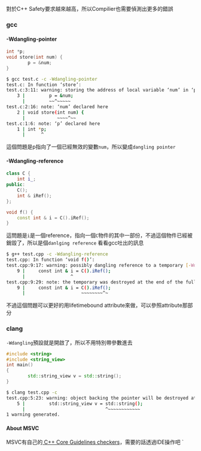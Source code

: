 對於C++ Safety要求越來越高，所以Compilier也需要偵測出更多的錯誤
### gcc
#### -Wdangling-pointer
``` c
int *p;
void store(int num) {
        p = &num;
}
```
``` bash
$ gcc test.c -c -Wdangling-pointer
test.c: In function ‘store’:
test.c:3:11: warning: storing the address of local variable ‘num’ in ‘p’ [-Wdangling-pointer=]
    3 |         p = &num;
      |         ~~^~~~~~
test.c:2:16: note: ‘num’ declared here
    2 | void store(int num) {
      |            ~~~~^~~
test.c:1:6: note: ‘p’ declared here
    1 | int *p;
      |      ^
```
這個問題是p指向了一個已經無效的變數`num`，所以變成`dangling pointer`
#### -Wdangling-reference
``` cpp
class C {
    int i_;
public:
    C();
    int & iRef();
};

void f() {
    const int & i = C().iRef();
}
```
這問題是`i`是一個reference，指向一個`C`物件的其中一部份，不過這個物件已經被銷毀了，所以是個`danlging reference`
看看gcc吐出的訊息
``` bash
$ g++ test.cpp -c -Wdangling-reference
test.cpp: In function ‘void f()’:
test.cpp:9:17: warning: possibly dangling reference to a temporary [-Wdangling-reference]
    9 |     const int & i = C().iRef();
      |                 ^
test.cpp:9:29: note: the temporary was destroyed at the end of the full expression ‘C().C::iRef()’
    9 |     const int & i = C().iRef();
      |                     ~~~~~~~~^~
```
不過這個問題可以更好的用lifetimebound attribute來做，可以參照attribute那部分
### clang
`-Wdangling`預設就是開啟了，所以不用特別帶參數進去
``` cpp
#include <string>
#include <string_view>
int main()
{
        std::string_view v = std::string();
}
```
``` bash
$ clang test.cpp -c
test.cpp:5:23: warning: object backing the pointer will be destroyed at the end of the full-expression [-Wdangling-gsl]
    5 |         std::string_view v = std::string();
      |                              ^~~~~~~~~~~~~
1 warning generated.
```
#### About MSVC
MSVC有自己的[ C++ Core Guidelines checkers](https://learn.microsoft.com/en-us/cpp/code-quality/using-the-cpp-core-guidelines-checkers)，需要的話透過IDE操作吧
`
